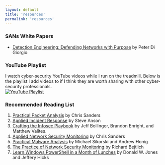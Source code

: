 ```yaml
---
layout: default
title: 'resources'
permalink: 'resources'
---
```


### SANs White Papers
* [Detection Engineering: Defending Networks with Purpose](https://www.sans.org/white-papers/40400/) by Peter Di Giorgio

### YouTube Playlist
I watch cyber-security YouTube videos while I run on the treadmill. Below is the playlist I add videos to if I think they are worth sharing with other cyber-security professionals.  
[![YouTube Playlist](https://i.ytimg.com/vi/qXYG3uf3b8s/sddefault.jpg?sqp=-oaymwEbCKgBEF5IVfKriqkDDggBFQAAiEIYAXABwAEG&rs=AOn4CLCQ0Un_aKZhzYbb1Wx-EPUGboyyfw)](https://youtube.com/playlist?list=PLrbp84dkrk142C7Lta8wWuG3lb93r2wR8)

### Recommended Reading List
1. [Practical Packet Analysis](https://www.amazon.com/Practical-Packet-Analysis-Wireshark-Real-World/dp/1593278020/) by Chris Sanders
2. [Applied Incident Response](https://www.amazon.com/Applied-Incident-Response-Steve-Anson/dp/1119560268) by Steve Anson
3. [Crafting the Infosec Playbook](https://www.amazon.com/Crafting-InfoSec-Playbook-Security-Monitoring/dp/1491949406) by Jeff Bollinger, Brandon Enright, and Matthew Valites.
4. [Applied Network Security Monitoring](https://www.amazon.com/Applied-Network-Security-Monitoring-Collection/dp/0124172083) by Chris Sanders 
5. [Practical Malware Analysis](https://www.amazon.com/Practical-Malware-Analysis-Hands-Dissecting/dp/1593272901) by Michael Sikorski and Andrew Honig
6. [The Practice of Network Security Monitoring](https://www.amazon.com/Practice-Network-Security-Monitoring-Understanding/dp/1593275099) by Richard Bejtlich 
7. [Learn Windows PowerShell in a Month of Lunches](https://www.amazon.com/Learn-Windows-PowerShell-Month-Lunches/dp/1617294160) by Donald W. Jones and Jeffery Hicks